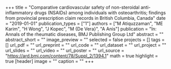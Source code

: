 +++
title = "Comparative cardiovascular safety of non-steroidal anti-inflammatory drugs (NSAIDs) among individuals with osteoarthritis; findings from provincial prescription claim records in British Columbia, Canada"
date = "2019-01-01"
publication_types = ["1"]
authors = ["M Atiquzzaman", "ME Karim", "H Wong", "J Kopec", "M {De Vera}", "A Anis"]
publication = "In: Annals of the rheumatic diseases, BMJ Publishing Group Ltd"
abstract = ""
abstract_short = ""
image_preview = ""
selected = false
projects = []
tags = []
url_pdf = ""
url_preprint = ""
url_code = ""
url_dataset = ""
url_project = ""
url_slides = ""
url_video = ""
url_poster = ""
url_source = "https://ard.bmj.com/content/78/Suppl_2/1394.1"
math = true
highlight = true
[header]
image = ""
caption = ""
+++
